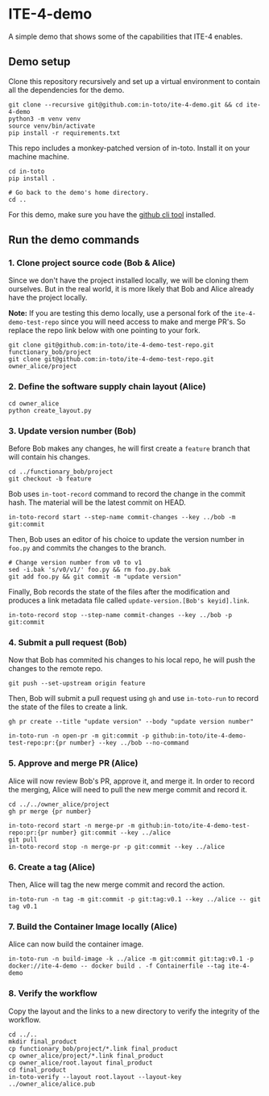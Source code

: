 # ITE-4-demo

A simple demo that shows some of the capabilities that ITE-4 enables.


## Demo setup

Clone this repository recursively and set up a virtual environment to contain
all the dependencies for the demo.

```shell
git clone --recursive git@github.com:in-toto/ite-4-demo.git && cd ite-4-demo
python3 -m venv venv
source venv/bin/activate
pip install -r requirements.txt
```

This repo includes a monkey-patched version of in-toto. Install it on your 
machine machine.

```shell
cd in-toto
pip install .

# Go back to the demo's home directory.
cd ..
```

For this demo, make sure you have the [github cli tool](https://cli.github.com/)
installed.


## Run the demo commands

### 1. Clone project source code (Bob & Alice)

Since we don't have the project installed locally, we will be cloning them 
ourselves. But in the real world, it is more likely that Bob and Alice already
have the project locally.

**Note:** If you are testing this demo locally, use a personal fork of the
`ite-4-demo-test-repo` since you will need access to make and merge PR's. So
replace the repo link below with one pointing to your fork.

```shell
git clone git@github.com:in-toto/ite-4-demo-test-repo.git functionary_bob/project
git clone git@github.com:in-toto/ite-4-demo-test-repo.git owner_alice/project
```

### 2. Define the software supply chain layout (Alice)

```shell
cd owner_alice
python create_layout.py
```

### 3. Update version number (Bob)

Before Bob makes any changes, he will first create a `feature` branch that will
contain his changes.

```shell
cd ../functionary_bob/project
git checkout -b feature
```

Bob uses `in-toot-record` command to record the change in the commit hash. The
material will be the latest commit on HEAD.

```shell
in-toto-record start --step-name commit-changes --key ../bob -m git:commit
```

Then, Bob uses an editor of his choice to update the version number in `foo.py`
and commits the changes to the branch.

```shell
# Change version number from v0 to v1
sed -i.bak 's/v0/v1/' foo.py && rm foo.py.bak
git add foo.py && git commit -m "update version"
```

Finally, Bob records the state of the files after the modification and produces
a link metadata file called `update-version.[Bob's keyid].link`.

```
in-toto-record stop --step-name commit-changes --key ../bob -p git:commit
```

### 4. Submit a pull request (Bob)

Now that Bob has commited his changes to his local repo, he will push the
changes to the remote repo.

```shell
git push --set-upstream origin feature
```

Then, Bob will submit a pull request using `gh` and use `in-toto-run` to
record the state of the files to create a link.

```shell
gh pr create --title "update version" --body "update version number"
```

```shell
in-toto-run -n open-pr -m git:commit -p github:in-toto/ite-4-demo-test-repo:pr:{pr number} --key ../bob --no-command
```

### 5. Approve and merge PR (Alice)

Alice will now review Bob's PR, approve it, and merge it. In order to record the
merging, Alice will need to pull the new merge commit and record it.

```shell
cd ../../owner_alice/project
gh pr merge {pr number}
```

```shell
in-toto-record start -n merge-pr -m github:in-toto/ite-4-demo-test-repo:pr:{pr number} git:commit --key ../alice
git pull
in-toto-record stop -n merge-pr -p git:commit --key ../alice
```

### 6. Create a tag (Alice)

Then, Alice will tag the new merge commit and record the action.

```shell
in-toto-run -n tag -m git:commit -p git:tag:v0.1 --key ../alice -- git tag v0.1
```

### 7. Build the Container Image locally (Alice)

Alice can now build the container image.

```shell
in-toto-run -n build-image -k ../alice -m git:commit git:tag:v0.1 -p docker://ite-4-demo -- docker build . -f Containerfile --tag ite-4-demo
```

### 8. Verify the workflow

Copy the layout and the links to a new directory to verify the integrity of the
workflow.

```shell
cd ../..
mkdir final_product
cp functionary_bob/project/*.link final_product
cp owner_alice/project/*.link final_product
cp owner_alice/root.layout final_product
cd final_product
in-toto-verify --layout root.layout --layout-key ../owner_alice/alice.pub
```
